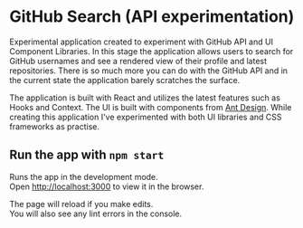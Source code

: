 # GitHub Search (API experimentation)

Experimental application created to experiment with GitHub API and UI Component Libraries. In this stage the application allows users to search for GitHub usernames and see a rendered view of their profile and latest repositories. There is so much more you can do with the GitHub API and in the current state the application barely scratches the surface.

The application is built with React and utilizes the latest features such as Hooks and Context. The UI is built with components from [Ant Design](https://ant.design/). While creating this application I've experimented with both UI libraries and CSS frameworks as practise.

## Run the app with `npm start`

Runs the app in the development mode.<br>
Open [http://localhost:3000](http://localhost:3000) to view it in the browser.

The page will reload if you make edits.<br>
You will also see any lint errors in the console.
